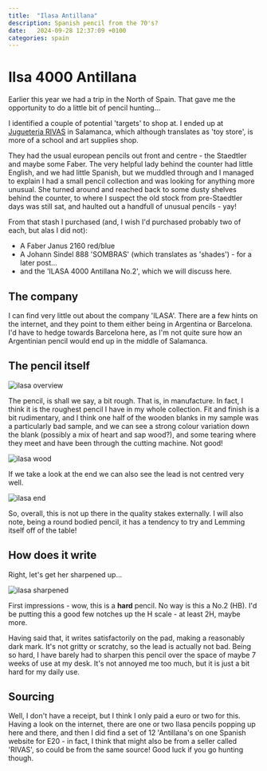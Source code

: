 ```yaml
---
title:  "Ilasa Antillana"
description: Spanish pencil from the 70's?
date:   2024-09-28 12:37:09 +0100
categories: spain
---
```


# Ilsa 4000 Antillana

Earlier this year we had a trip in the North of Spain. That gave me the opportunity to do a little
bit of pencil hunting...

I identified a couple of potential 'targets' to shop at. I ended up at 
[Jugueteria RIVAS](https://www.facebook.com/maribeljugueteria/?locale=es_LA)
in Salamanca,
which although translates as 'toy store', is more of a school and art supplies shop.

They had the usual european pencils out front and centre - the Staedtler and maybe some Faber. The
very helpful lady behind the counter had little English, and we had little Spanish, but we muddled
through and I managed to explain I had a small pencil collection and was looking for anything more
unusual. She turned around and reached back to some dusty shelves behind the counter, to where I suspect
the old stock from pre-Staedtler days was still sat, and haulted out a handfull of unusual pencils -
yay!

From that stash I purchased (and, I wish I'd purchased probably two of each, but alas I did not):

- A Faber Janus 2160 red/blue
- A Johann Sindel 888 'SOMBRAS' (which translates as 'shades') - for a later post...
- and the 'ILASA 4000 Antillana No.2', which we will discuss here.

## The company

I can find very little out about the company 'ILASA'. There are a few hints on the internet, and they
point to them either being in Argentina or Barcelona. I'd have to hedge towards Barcelona here, as
I'm not quite sure how an Argentinian pencil would end up in the middle of Salamanca.

## The pencil itself

![ilasa overview]({{site.url}}/images/ilasa_overview.jpg)

The pencil, is shall we say, a bit rough. That is, in manufacture. In fact, I think it is the roughest
pencil I have in my whole collection. Fit and finish is a bit rudimentary, and I think one half of the
wooden blanks in my sample was a particularly bad sample, and we can see a strong colour variation down
the blank (possibly a mix of heart and sap wood?), and some tearing where they meet and have been
through the cutting machine. Not good!

![ilasa wood]({{site.url}}/images/ilasa_wood.jpg)

If we take a look at the end we can also see the lead is not centred very well.

![ilasa end]({{site.url}}/images/ilasa_end.jpg)

So, overall, this is not up there in the quality stakes externally. I will also note, being a round
bodied pencil, it has a tendency to try and Lemming itself off of the table!

## How does it write

Right, let's get her sharpened up...

![ilasa sharpened]({{site.url}}/images/ilasa_sharpened.jpg)

First impressions - wow, this is a **hard** pencil. No way is this a No.2 (HB). I'd be putting this
a good few notches up the H scale - at least 2H, maybe more.

Having said that, it writes satisfactorily on the pad, making a reasonably dark mark. It's not gritty
or scratchy, so the lead is actually not bad. Being so hard, I have barely had to sharpen this pencil
over the space of maybe 7 weeks of use at my desk. It's not annoyed me too much, but it is just a bit
hard for my daily use.

## Sourcing

Well, I don't have a receipt, but I think I only paid a euro or two for this. Having a look on the
internet, there are one or two Ilasa pencils popping up here and there, and then I did find a set
of 12 'Antillana's on one Spanish website for E20 - in fact, I think that might also be from a
seller called
'RIVAS', so could be from the same source! Good luck if you go hunting though.

